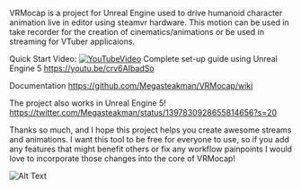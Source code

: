VRMocap is a project for Unreal Engine used to drive humanoid character animation live in editor using steamvr hardware.  This motion can be used in take recorder for the creation of cinematics/animations or be used in streaming for VTuber applicaions.

Quick Start Video:
[![YouTubeVideo](https://i.imgur.com/OdwBANp.png)](https://youtu.be/crv6AIbadSo)
Complete set-up guide using Unreal Engine 5
https://youtu.be/crv6AIbadSo

Documentation
https://github.com/Megasteakman/VRMocap/wiki

The project also works in Unreal Engine 5!  https://twitter.com/Megasteakman/status/1397830928655814656?s=20

Thanks so much, and I hope this project helps you create awesome streams and animations.  I want this tool to be free for everyone to use, so if you add any features that might benefit others or fix any workflow painpoints I would love to incorporate those changes into the core of VRMocap! 

![Alt Text](https://media.giphy.com/media/aQe8neXxFfvbUGRadh/giphy.gif)
